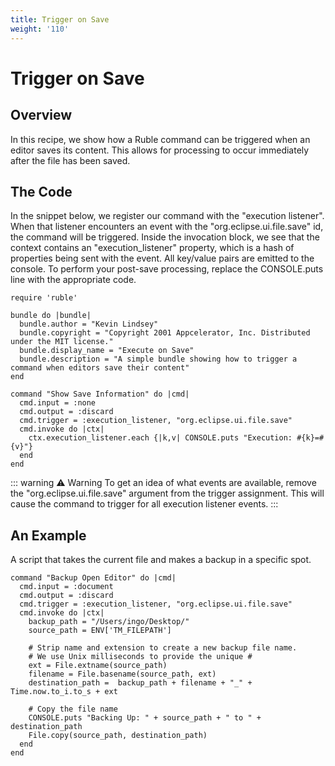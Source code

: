 ```yaml
---
title: Trigger on Save
weight: '110'
---
```


# Trigger on Save

## Overview

In this recipe, we show how a Ruble command can be triggered when an editor saves its content. This allows for processing to occur immediately after the file has been saved.

## The Code

In the snippet below, we register our command with the "execution listener". When that listener encounters an event with the "org.eclipse.ui.file.save" id, the command will be triggered. Inside the invocation block, we see that the context contains an "execution\_listener" property, which is a hash of properties being sent with the event. All key/value pairs are emitted to the console. To perform your post-save processing, replace the CONSOLE.puts line with the appropriate code.

```
require 'ruble'

bundle do |bundle|
  bundle.author = "Kevin Lindsey"
  bundle.copyright = "Copyright 2001 Appcelerator, Inc. Distributed under the MIT license."
  bundle.display_name = "Execute on Save"
  bundle.description = "A simple bundle showing how to trigger a command when editors save their content"
end

command "Show Save Information" do |cmd|
  cmd.input = :none
  cmd.output = :discard
  cmd.trigger = :execution_listener, "org.eclipse.ui.file.save"
  cmd.invoke do |ctx|
    ctx.execution_listener.each {|k,v| CONSOLE.puts "Execution: #{k}=#{v}"}
  end
end
```

::: warning ⚠️ Warning
To get an idea of what events are available, remove the "org.eclipse.ui.file.save" argument from the trigger assignment. This will cause the command to trigger for all execution listener events.
:::

## An Example

A script that takes the current file and makes a backup in a specific spot.

```
command "Backup Open Editor" do |cmd|
  cmd.input = :document
  cmd.output = :discard
  cmd.trigger = :execution_listener, "org.eclipse.ui.file.save"
  cmd.invoke do |ctx|
    backup_path = "/Users/ingo/Desktop/"
    source_path = ENV['TM_FILEPATH']

    # Strip name and extension to create a new backup file name.
    # We use Unix milliseconds to provide the unique #
    ext = File.extname(source_path)
    filename = File.basename(source_path, ext)
    destination_path =  backup_path + filename + "_" + Time.now.to_i.to_s + ext

    # Copy the file name
    CONSOLE.puts "Backing Up: " + source_path + " to " + destination_path
    File.copy(source_path, destination_path)
  end
end
```
